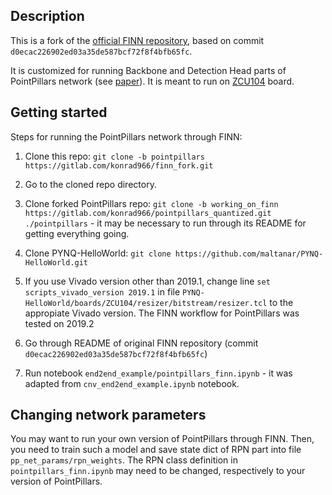 ## Description

This is a fork of the <a href="https://github.com/Xilinx/finn" target="_blank">official FINN repository</a>, based on commit ```d0ecac226902ed03a35de587bcf72f8f4bfb65fc```.

It is customized for running Backbone and Detection Head parts of PointPillars network (see <a href="https://arxiv.org/abs/1812.05784" target="_blank">paper</a>).
It is meant to run on <a href="https://www.xilinx.com/products/boards-and-kits/zcu104.html" target="_blank">ZCU104</a> board.


## Getting started

Steps for running the PointPillars network through FINN:
1. Clone this repo: ```git clone -b pointpillars https://gitlab.com/konrad966/finn_fork.git```

2. Go to the cloned repo directory.

3. Clone forked PointPillars repo: ```git clone -b working_on_finn https://gitlab.com/konrad966/pointpillars_quantized.git ./pointpillars``` - it may be necessary to run through its README for getting everything going.

4. Clone PYNQ-HelloWorld: ```git clone https://github.com/maltanar/PYNQ-HelloWorld.git```

5. If you use Vivado version other than 2019.1, change line ```set scripts_vivado_version 2019.1``` in file ```PYNQ-HelloWorld/boards/ZCU104/resizer/bitstream/resizer.tcl``` to the appropiate Vivado version.
The FINN workflow for PointPillars was tested on 2019.2

6. Go through README of original FINN repository (commit ```d0ecac226902ed03a35de587bcf72f8f4bfb65fc```)

7. Run notebook ```end2end_example/pointpillars_finn.ipynb``` - it was adapted from ```cnv_end2end_example.ipynb``` notebook.


## Changing network parameters

You may want to run your own version of PointPillars through FINN.
Then, you need to train such a model and save state dict of RPN part into file ```pp_net_params/rpn_weights```.
The RPN class definition in ```pointpillars_finn.ipynb``` may need to be changed, respectively to your version of PointPillars.